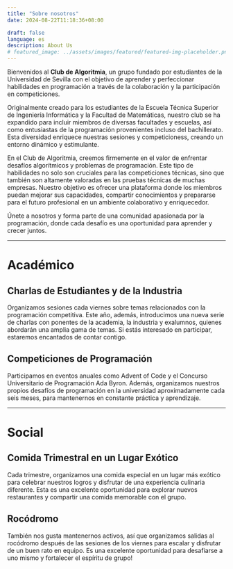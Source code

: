 ```yaml
---
title: "Sobre nosotros"
date: 2024-08-22T11:18:36+08:00

draft: false
language: es
description: About Us
# featured_image: ../assets/images/featured/featured-img-placeholder.png
---
```


Bienvenidos al **Club de Algoritmia**, un grupo fundado por estudiantes de la Universidad de Sevilla con el objetivo de aprender y perfeccionar habilidades en programación a través de la colaboración y la participación en competiciones.

Originalmente creado para los estudiantes de la Escuela Técnica Superior de Ingeniería Informática y la Facultad de Matemáticas, nuestro club se ha expandido para incluir miembros de diversas facultades y escuelas, así como entusiastas de la programación provenientes incluso del bachillerato. Esta diversidad enriquece nuestras sesiones y competicioness, creando un entorno dinámico y estimulante.


En el Club de Algoritmia, creemos firmemente en el valor de enfrentar desafíos algorítmicos y problemas de programación. Este tipo de habilidades no solo son cruciales para las competiciones técnicas, sino que también son altamente valoradas en las pruebas técnicas de muchas empresas. Nuestro objetivo es ofrecer una plataforma donde los miembros puedan mejorar sus capacidades, compartir conocimientos y prepararse para el futuro profesional en un ambiente colaborativo y enriquecedor.

Únete a nosotros y forma parte de una comunidad apasionada por la programación, donde cada desafío es una oportunidad para aprender y crecer juntos.

---

# Académico

## Charlas de Estudiantes y de la Industria

Organizamos sesiones cada viernes sobre temas relacionados con la programación competitiva. Este año, además, introducimos una nueva serie de charlas con ponentes de la academia, la industria y exalumnos, quienes abordarán una amplia gama de temas. Si estás interesado en participar, estaremos encantados de contar contigo.


<!-- TODO: NO SE SI AL FINAL SE VAN A HACER CURSOS, Descomentar y modificar eto -->
<!-- ## Cursos y Talleres
-->


## Competiciones de Programación

Participamos en eventos anuales como Advent of Code y el Concurso Universitario de Programación Ada Byron. Además, organizamos nuestros propios desafíos de programación en la universidad aproximadamente cada seis meses, para mantenernos en constante práctica y aprendizaje.

<!-- Deberíamos añadir algo sobre acepta el reto y demás plataformas increíbles -->
<!-- Las preguntas anteriores se pueden encontrar en nuestro portal de progcomp o en nuestro archivo -->
---

# Social

## Comida Trimestral en un Lugar Exótico
Cada trimestre, organizamos una comida especial en un lugar más exótico para celebrar nuestros logros y disfrutar de una experiencia culinaria diferente. Esta es una excelente oportunidad para explorar nuevos restaurantes y compartir una comida memorable con el grupo.

## Rocódromo

También nos gusta mantenernos activos, así que organizamos salidas al rocódromo después de las sesiones de los viernes para escalar y disfrutar de un buen rato en equipo. Es una excelente oportunidad para desafiarse a uno mismo y fortalecer el espíritu de grupo!


<!-- # Patrocinadores


We'd like to thank our sponsors for the current academic year. -->